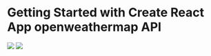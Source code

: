 # Getting Started with Create React App openweathermap API



<img src="https://upload.wikimedia.org/wikipedia/commons/f/f6/OpenWeather-Logo.jpg">
<img src="https://openweathermap.org/themes/openweathermap/assets/img/mobile_app/mobile-app-banner-winter.jpg">


